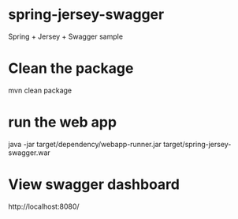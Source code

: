 # spring-jersey-swagger
Spring + Jersey + Swagger sample


# Clean the package

mvn clean package

# run the web app

java -jar target/dependency/webapp-runner.jar target/spring-jersey-swagger.war

# View swagger dashboard

http://localhost:8080/